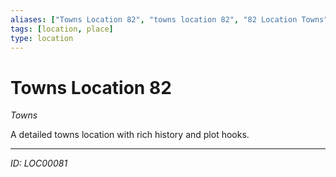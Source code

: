 ```yaml
---
aliases: ["Towns Location 82", "towns location 82", "82 Location Towns"]
tags: [location, place]
type: location
---
```


# Towns Location 82

*Towns*

A detailed towns location with rich history and plot hooks.

---
*ID: LOC00081*